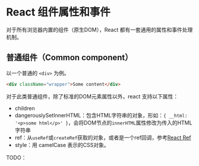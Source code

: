 # React 组件属性和事件

对于所有浏览器内置的组件（原生DOM），React 都有一套通用的属性和事件处理机制。

## 普通组件（Common component）
以一个普通的 `<div>` 为例。

```html
<div className="wrapper">Some content</div>
```

对于此类普通组件，除了标准的DOM元素属性以外，react 支持以下属性：
- children
- dangerouslySetInnerHTML：包含HTML字符串的对象，形如：`{ __html: '<p>some html</p>' }`，会将DOM节点的`innerHTML`属性修改为传入的HTML字符串
- ref：从`useRef`或`createRef`获取的对象，或者是一个ref回调，参考[React Ref](./Ref.md)
- style：用 camelCase 表示的CSS对象。



TODO：

